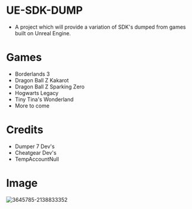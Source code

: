 # UE-SDK-DUMP
- A project which will provide a variation of SDK's dumped from games built on Unreal Engine. 

# Games

- Borderlands 3
- Dragon Ball Z Kakarot
- Dragon Ball Z Sparking Zero
- Hogwarts Legacy
- Tiny Tina's Wonderland
- More to come

# Credits
- Dumper 7 Dev's
- Cheatgear Dev's
- TempAccountNull

# Image
![3645785-2138833352](https://github.com/user-attachments/assets/9efcab84-b4f6-4022-a92c-160e00d28cb3)
